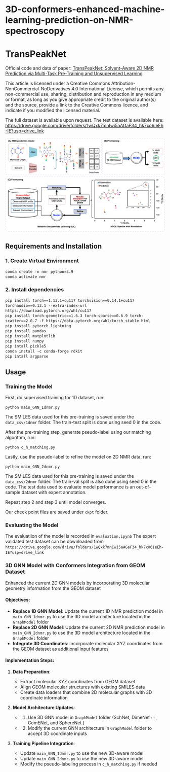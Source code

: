 # 3D-conformers-enhanced-machine-learning-prediction-on-NMR-spectroscopy
# TransPeakNet
Official code and data of paper: [TransPeakNet: Solvent-Aware 2D NMR Prediction via Multi-Task Pre-Training and Unsupervised Learning](https://www.nature.com/articles/s42004-025-01455-9)

This article is licensed under a Creative Commons Attribution-NonCommercial-NoDerivatives 4.0 International License, which permits any non-commercial use, sharing, distribution and reproduction in any medium or format, as long as you give appropriate credit to the original author(s) and the source, provide a link to the Creative Commons licence, and indicate if you modified the licensed material.

The full dataset is available upon request. The test dataset is available here: https://drive.google.com/drive/folders/1wQxk7mnIwi5aAGaF34_hk7xo6IeEh-IE?usp=drive_link

![Dataset Overview](figures/figure1.png)



## Requirements and Installation
### 1. Create Virtual Environment
```
conda create -n nmr python=3.9 
conda activate nmr
```

### 2. Install dependencies
```
pip install torch==1.13.1+cu117 torchvision==0.14.1+cu117 torchaudio==0.13.1 --extra-index-url https://download.pytorch.org/whl/cu117
pip install torch-geometric==1.6.3 torch-sparse==0.6.9 torch-scatter==2.0.7 -f https://data.pytorch.org/whl/torch_stable.html
pip install pytorch_lightning 
pip install pandas 
pip install matplotlib
pip install numpy
pip intall pickle5
conda install -c conda-forge rdkit
pip intall argparse
```
## Usage
### Training the Model
First, do supervised training for 1D dataset, run: 
```
python main_GNN_1dnmr.py 
```
The SMILES data used for this pre-training is saved under the ```data_csv/1dnmr``` folder. The train-test split is done using seed 0 in the code.

After the pre-training step, generate pseudo-label using our matching algorithm, run:
```
python c_h_matching.py 
```
Lastly, use the pseudo-label to refine the model on 2D NMR data, run:
```
python main_GNN_2dnmr.py 
```
The SMILES data used for this pre-training is saved under the ```data_csv/2dnmr``` folder. The train-val split is also done using seed 0 in the code. The test data used to evaluate model performance is an out-of-sample dataset with expert annotation. 

Repeat step 2 and step 3 until model converges.

Our check point files are saved under ```ckpt``` folder.

### Evaluating the Model 
The evaluatiion of the model is recorded in ```evaluation.ipynb```
The expert validated test dataset can be downloaded from ```https://drive.google.com/drive/folders/1wQxk7mnIwi5aAGaF34_hk7xo6IeEh-IE?usp=drive_link```


### 3D GNN Model with Conformers Integration from GEOM Dataset

Enhanced the current 2D GNN models by incorporating 3D molecular geometry information from the GEOM dataset 


#### Objectives:
- **Replace 1D GNN Model**: Update the current 1D NMR prediction model in `main_GNN_1dnmr.py` to use the 3D model architecture located in the `GraphModel` folder
- **Replace 2D GNN Model**: Update the current 2D NMR prediction model in `main_GNN_2dnmr.py` to use the 3D model architecture located in the `GraphModel` folder
- **Integrate 3D Coordinates**: Incorporate molecular XYZ coordinates from the GEOM dataset as additional input features

#### Implementation Steps:
1. **Data Preparation**: 
   - Extract molecular XYZ coordinates from GEOM dataset
   - Align GEOM molecular structures with existing SMILES data
   - Create data loaders that combine 2D molecular graphs with 3D coordinate information

2. **Model Architecture Updates**:
   - 1. Use 3D GNN model in `GraphModel` folder (SchNet, DimeNet++, ComENet, and SphereNet.)
   - 2. Modify the current GNN architecture in `GraphModel` folder to accept 3D coordinate inputs


3. **Training Pipeline Integration**:
   - Update `main_GNN_1dnmr.py` to use the new 3D-aware model
   - Update `main_GNN_2dnmr.py` to use the new 3D-aware model
   - Modify the pseudo-labeling process in `c_h_matching.py` if needed


